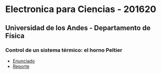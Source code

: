 # Electronica para Ciencias - 201620
## Universidad de los Andes - Departamento de Física
### Control de un sistema térmico: el horno Peltier

- [Enunciado](https://github.com/jsbarbosa/supreme-pi/blob/master/horno_pid/Enunciado.pdf)
- [Reporte](https://github.com/jsbarbosa/supreme-pi/blob/master/horno_pid/Reporte/report.pdf)
